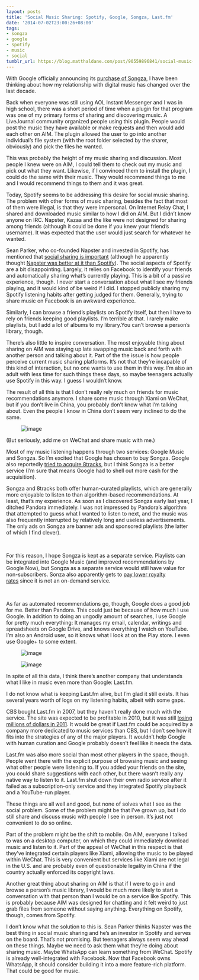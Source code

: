 ```yaml
---
layout: posts
title: 'Social Music Sharing: Spotify, Google, Songza, Last.fm'
date: '2014-07-02T23:00:26+08:00'
tags:
- songza
- google
- spotify
- music
- social
tumblr_url: https://blog.matthaldane.com/post/90559896841/social-music-sharing-spotify-google-songza
---
```

With Google officially announcing its [purchase of Songza](http://online.wsj.com/articles/google-buys-streaming-music-company-songza-1404244899?mod=_newsreel_4), I have been thinking about how my relationship with digital music has changed over the last decade.&nbsp;

Back when everyone was still using AOL Instant Messenger and I was in high school, there was a short period of time when a plugin for that program was one of my primary forms of sharing and discovering music. A LiveJournal community organized people using this plugin. People would post the music they have available or make requests and then would add each other on AIM. The plugin allowed the user to go into another individual’s file system (with the root folder selected by the sharer, obviously) and pick the files he wanted.

This was probably the height of my music sharing and discussion. Most people I knew were on AIM, I could tell them to check out my music and pick out what they want. Likewise, if I convinced them to install the plugin, I could do the same with their music. They would recommend things to me and I would recommend things to them and it was great.

Today, Spotify seems to be addressing this desire for social music sharing. The problem with other forms of music sharing, besides the fact that most of them were illegal, is that they were impersonal. On Internet Relay Chat, I shared and downloaded music similar to how I did on AIM. But I didn’t know anyone on IRC. Napster, Kazaa and the like were not designed for sharing among friends (although it could be done if you knew your friend’s username). It was expected that the user would just search for whatever he wanted.

Sean Parker, who co-founded Napster and invested in Spotify, has mentioned that&nbsp;[social sharing is important](http://www.cnet.com/news/sean-parker-spotify-to-finish-what-napster-started/)&nbsp;(although he apparently thought&nbsp;[Napster was better at it than Spotify](http://www.theverge.com/2012/3/17/2880316/napster-spotify-social-advantage-sean-parker)). The social aspects of Spotify are a bit disappointing. Largely, it relies on Facebook to identify your friends and automatically sharing what’s currently playing. This is a bit of a passive experience, though. I never start a conversation about what I see my friends playing, and it would kind of be weird if I did. I stopped publicly sharing my Spotify listening habits after getting judged for them. Generally, trying to share music on Facebook is an awkward experience.

Similarly, I can browse a friend’s playlists on Spotify itself, but then I have to rely on friends keeping good playlists. I’m terrible at that. I rarely make playlists, but I add a lot of albums to my library.You can’t browse a person’s library, though.

There’s also little to inspire conversation. The most enjoyable thing about sharing on AIM was staying up late swapping music back and forth with another person and talking about it. Part of the the issue is how people perceive current music sharing platforms. It’s not that they’re incapable of this kind of interaction, but no one wants to use them in this way. I’m also an adult with less time for such things these days, so maybe teenagers actually use Spotify in this way. I guess I wouldn’t know.

The result of all this is that I don’t really rely much on friends for music recommendations anymore. I share some music through Xiami on WeChat, but if you don’t live in China, you probably don’t know what I’m talking about. Even the people I know in China don’t seem very inclined to do the same.

<figure class="tmblr-full" data-orig-height="750" data-orig-width="422" data-orig-src="https://64.media.tumblr.com/a97a1a5d9aaeefbfb044f88047fddb2b/tumblr_inline_n82r3hrZIH1qg5g5k.png"><img alt="image" src="https://64.media.tumblr.com/e1b17e14931a22e2b761668cf0831e1e/tumblr_inline_pik3dicjAC1qg5g5k_540.png" data-orig-height="750" data-orig-width="422" data-orig-src="https://64.media.tumblr.com/a97a1a5d9aaeefbfb044f88047fddb2b/tumblr_inline_n82r3hrZIH1qg5g5k.png"></figure>

(But seriously, add me on WeChat and share music with me.)

Most of my music listening happens through two services: Google Music and Songza. So I’m excited that Google has chosen to buy Songza. Google also reportedly&nbsp;[tried to acquire 8tracks](http://www.billboard.com/biz/articles/news/digital-and-mobile/6121565/behind-googles-failed-bid-for-playlisting-startup), but&nbsp;I think Songza is a better service (I’m sure that means Google had to shell out more cash for the acquisition).

Songza and 8tracks both offer human-curated playlists, which are generally more enjoyable to listen to than algorithm-based recommendations. At least, that’s my experience.&nbsp;As soon as I discovered Songza early last year, I ditched Pandora immediately. I was not impressed by Pandora’s algorithm that attempted to guess what I wanted to listen to next, and the music was also frequently interrupted by relatively long and useless advertisements. The only ads on Songza are banner ads and sponsored playlists (the latter of which I find clever).

&nbsp;

For this reason, I hope Songza is kept as a separate service. Playlists can be integrated into Google Music (and improved recommendations by Google Now), but Songza as a separate service would still have value for non-subscribers. Sonza also apparently gets to&nbsp;[pay lower royalty rates](http://techcrunch.com/2014/06/06/google-music-could-get-touchy-feely-if-it-does-acquire-moody-playlist-app-songza/)&nbsp;since it is not an on-demand service.&nbsp;

&nbsp;

As far as automated recommendations go, though, Google does a good job for me. Better than Pandora. This could just be because of how much I use Google. In addition to doing an ungodly amount of searches, I use Google for pretty much everything: It manages my email, calendar, writings and spreadsheets on Google Drive, and knows everything I watch on YouTube. I’m also an Android user, so it knows what I look at on the Play store. I even use Google+ to some extent.

<figure class="tmblr-full" data-orig-height="190" data-orig-width="500" data-orig-src="https://64.media.tumblr.com/033634ae18f92e1fa052bb2a699149a0/tumblr_inline_n82qgiAagR1qg5g5k.png"><img alt="image" src="https://64.media.tumblr.com/801d86a198147eca456427712e22cf33/tumblr_inline_pik3diBhft1qg5g5k_540.png" data-orig-height="190" data-orig-width="500" data-orig-src="https://64.media.tumblr.com/033634ae18f92e1fa052bb2a699149a0/tumblr_inline_n82qgiAagR1qg5g5k.png"></figure>

<figure class="tmblr-full" data-orig-height="165" data-orig-width="500" data-orig-src="https://64.media.tumblr.com/ff3e0e74991215ad88a05ca257109d84/tumblr_inline_n82qhrreR81qg5g5k.png"><img alt="image" src="https://64.media.tumblr.com/ca82190ecf9efdeed69127df015d40df/tumblr_inline_pik3djkz311qg5g5k_540.png" data-orig-height="165" data-orig-width="500" data-orig-src="https://64.media.tumblr.com/ff3e0e74991215ad88a05ca257109d84/tumblr_inline_n82qhrreR81qg5g5k.png"></figure>

In spite of all this data, I think there’s another company that understands what I like in music even more than Google: Last.fm.&nbsp;

I do not know what is keeping Last.fm alive, but I’m glad it still exists. It has several years worth of logs on my listening habits, albeit with some gaps.

CBS bought Last.fm in 2007, but they haven’t really done much with the service. The site was expected to be profitable in 2010, but it was still&nbsp;[losing millions of dollars in 2011](http://www.theguardian.com/media/2012/oct/04/last-fm-reports-loss). It would be great if Last.fm could be acquired by a company more dedicated to music services than CBS, but I don’t see how it fits into the strategies of any of the major players. It wouldn’t help Google with human curation and Google probably doesn’t feel like it needs the data.

Last.fm was also more social than most other players in the space, though. People went there with the explicit purpose of browsing music and seeing what other people were listening to. If you added your friends on the site, you could share suggestions with each other, but there wasn’t really any native way to listen to it. Last.fm shut down their own radio service after it failed as a subscription-only service and they integrated Spotify playback and a YouTube-run player.&nbsp;

These things are all well and good, but none of solves what I see as the social problem. Some of the problem might be that I’ve grown up, but I do still share and discuss music with people I see in person. It’s just not convenient to do so online.

Part of the problem might be the shift to mobile. On AIM, everyone I talked to was on a desktop computer, on which they could immediately download music and listen to it. Part of the appeal of WeChat in this respect is that they’ve integrated certain players like Xiami, allowing the music to be played within WeChat. This is very convenient but services like Xiami are not legal in the U.S. and are probably even of questionable legality in China if the country actually enforced its copyright laws.

Another great thing about sharing on AIM is that if I were to go in and browse a person’s music library, I would be much more likely to start a conversation with that person than I would be on a service like Spotify. This is probably because AIM was designed for chatting and it felt weird to just grab files from someone without saying anything. Everything on Spotify, though, comes from Spotify.

I don’t know what the solution to this is. Sean Parker thinks Napster was the best thing in social music sharing and he’s an investor in Spotify and serves on the board. That’s not promising. But teenagers always seem way ahead on these things. Maybe we need to ask them what they’re doing about sharing music. Maybe WhatsApp can learn something from WeChat. Spotify is already well-integrated with Facebook. Now that Facebook owns WhatsApp, it should consider building it into a more feature-rich platform. That could be good for music.

